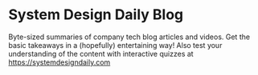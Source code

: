 # System Design Daily Blog

Byte-sized summaries of company tech blog articles and videos. Get the basic takeaways in a (hopefully) entertaining way! Also test your understanding of the content with interactive quizzes at https://systemdesigndaily.com
